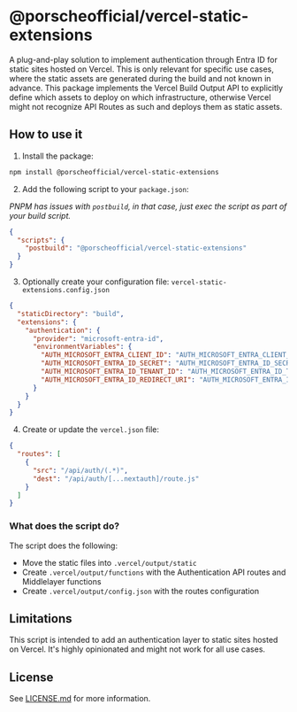 # @porscheofficial/vercel-static-extensions
 
A plug-and-play solution to implement authentication through Entra ID for static sites hosted on Vercel.
This is only relevant for specific use cases, where the static assets are generated during the build and not known in advance.
This package implements the Vercel Build Output API to explicitly define which assets to deploy on which infrastructure, otherwise Vercel might not recognize API Routes as such and deploys them as static assets.

## How to use it

1. Install the package:

```bash
npm install @porscheofficial/vercel-static-extensions
```

2. Add the following script to your `package.json`:

*PNPM has issues with `postbuild`, in that case, just exec the script as part of your build script.*

```json
{
  "scripts": {
    "postbuild": "@porscheofficial/vercel-static-extensions"
  }
}
```

3. Optionally create your configuration file: `vercel-static-extensions.config.json`

```json
{
  "staticDirectory": "build",
  "extensions": {
    "authentication": {
      "provider": "microsoft-entra-id",
      "environmentVariables": {
        "AUTH_MICROSOFT_ENTRA_CLIENT_ID": "AUTH_MICROSOFT_ENTRA_CLIENT_ID1",
        "AUTH_MICROSOFT_ENTRA_ID_SECRET": "AUTH_MICROSOFT_ENTRA_ID_SECRET2",
        "AUTH_MICROSOFT_ENTRA_ID_TENANT_ID": "AUTH_MICROSOFT_ENTRA_ID_TENANT_ID2",
        "AUTH_MICROSOFT_ENTRA_ID_REDIRECT_URI": "AUTH_MICROSOFT_ENTRA_ID_REDIRECT_URI2"
      }
    }
  }
}
```

4. Create or update the `vercel.json` file:

```json
{
  "routes": [
    {
      "src": "/api/auth/(.*)",
      "dest": "/api/auth/[...nextauth]/route.js"
    }
  ]
}
```

### What does the script do?

The script does the following:

* Move the static files into `.vercel/output/static`
* Create `.vercel/output/functions` with the Authentication API routes and Middlelayer functions
* Create `.vercel/output/config.json` with the routes configuration

## Limitations

This script is intended to add an authentication layer to static sites hosted on Vercel.
It's highly opinionated and might not work for all use cases.

## License

See [LICENSE.md](LICENSE.md) for more information.

